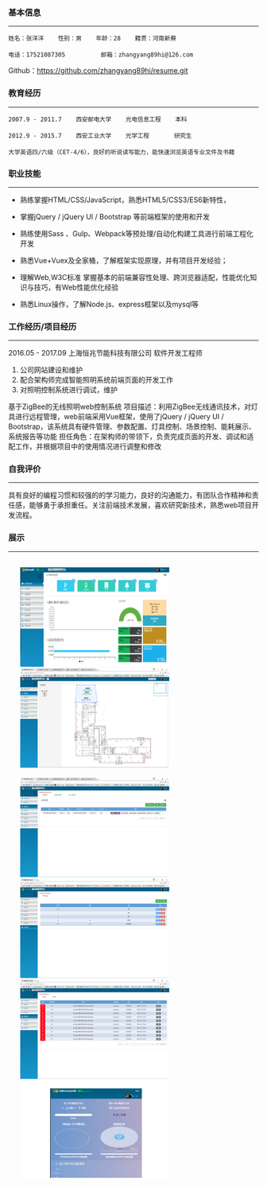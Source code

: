 
### 基本信息
---
```
姓名：张洋洋    性别：男    年龄：28    籍贯：河南新蔡

电话：17521087305          邮箱：zhangyang89hi@126.com
```
Github：https://github.com/zhangyang89hi/resume.git

### 教育经历
---
```
2007.9 - 2011.7    西安邮电大学    光电信息工程    本科  

2012.9 - 2015.7    西安工业大学    光学工程       研究生

大学英语四/六级（CET-4/6），良好的听说读写能力，能快速浏览英语专业文件及书籍
```

### 职业技能
---
+ 熟练掌握HTML/CSS/JavaScript，熟悉HTML5/CSS3/ES6新特性，

+ 掌握jQuery / jQuery UI / Bootstrap 等前端框架的使用和开发

+ 熟练使用Sass 、Gulp、Webpack等预处理/自动化构建工具进行前端工程化开发

+ 熟悉Vue+Vuex及全家桶，了解框架实现原理，并有项目开发经验；

+ 理解Web,W3C标准 掌握基本的前端兼容性处理、跨浏览器适配，性能优化知识与技巧，有Web性能优化经验

+ 熟悉Linux操作，了解Node.js、express框架以及mysql等
### 工作经历/项目经历
---
2016.05 - 2017.09          上海恒兆节能科技有限公司            软件开发工程师
1. 公司网站建设和维护
2. 配合架构师完成智能照明系统前端页面的开发工作
3. 对照明控制系统进行调试，维护

基于ZigBee的无线照明web控制系统
项目描述：利用ZigBee无线通讯技术，对灯具进行远程管理，web前端采用Vue框架，使用了jQuery / jQuery UI / Bootstrap，该系统具有硬件管理、参数配置、灯具控制、场景控制、能耗展示、系统报告等功能
担任角色：在架构师的带领下，负责完成页面的开发、调试和适配工作，并根据项目中的使用情况进行调整和修改

### 自我评价
---
具有良好的编程习惯和较强的的学习能力，良好的沟通能力，有团队合作精神和责任感，能够勇于承担重任。关注前端技术发展，喜欢研究新技术，熟悉web项目开发流程。


### 展示
---

<ul  style="list-style: none;">
    <li><img src="./picture/dashboard.png" style="width:300px;height:200px;" alt="dashboard"></li>
    <li><img src="./picture/deviceMap.png" style="width:300px;height:200px" alt="deviceMap"></li>
    <li><img src="./picture/deviceManage.png" style="width:300px;height:200px" alt="deviceManage"></li>
    <li><img src="./picture/user.png" style="width:300px;height:200px" alt="user"></li>
    <li><img src="./picture/warning.png" style="width:300px;height:200px" alt="warning"></li>
    <li><img src="./picture/mobile.png" style="width:300px;height:200px" alt="mobile"></li>
</ul>

